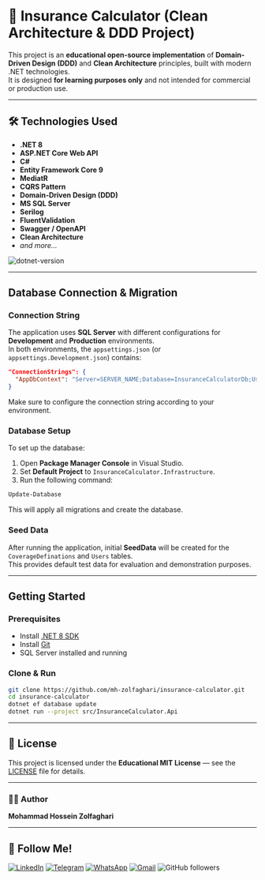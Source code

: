 ﻿# 🧱 Insurance Calculator (Clean Architecture & DDD Project)

This project is an **educational open-source implementation** of **Domain-Driven Design (DDD)** and **Clean Architecture** principles, built with modern .NET technologies.  
It is designed **for learning purposes only** and not intended for commercial or production use.

---

## 🛠️ Technologies Used

- **.NET 8**
- **ASP.NET Core Web API**
- **C#**
- **Entity Framework Core 9**
- **MediatR**
- **CQRS Pattern**
- **Domain-Driven Design (DDD)**
- **MS SQL Server**
- **Serilog**
- **FluentValidation**
- **Swagger / OpenAPI**
- **Clean Architecture**
- *and more...*

![dotnet-version](https://img.shields.io/badge/dotnet%20version-net8.0-blue)

---

## Database Connection & Migration

### Connection String
The application uses **SQL Server** with different configurations for **Development** and **Production** environments.  
In both environments, the `appsettings.json` (or `appsettings.Development.json`) contains:

```json
"ConnectionStrings": {
  "AppDbContext": "Server=SERVER_NAME;Database=InsuranceCalculatorDb;User=SQL_USER_NAME;Password=SQL_USER_PASSWORD;TrustServerCertificate=True;"
}
```

Make sure to configure the connection string according to your environment.

### Database Setup
To set up the database:

1. Open **Package Manager Console** in Visual Studio.  
2. Set **Default Project** to `InsuranceCalculator.Infrastructure`.  
3. Run the following command:

```powershell
Update-Database
```

This will apply all migrations and create the database.

### Seed Data
After running the application, initial **SeedData** will be created for the `CoverageDefinations` and `Users` tables.  
This provides default test data for evaluation and demonstration purposes.

---

## Getting Started

### Prerequisites
- Install [.NET 8 SDK](https://dotnet.microsoft.com/en-us/download/dotnet/8.0)
- Install [Git](https://git-scm.com/)
- SQL Server installed and running

### Clone & Run
```bash
git clone https://github.com/mh-zolfaghari/insurance-calculator.git
cd insurance-calculator
dotnet ef database update
dotnet run --project src/InsuranceCalculator.Api
```

---

## 📘 License

This project is licensed under the **Educational MIT License** — see the [LICENSE](./LICENSE) file for details.

---

### 👨‍💻 Author
**Mohammad Hossein Zolfaghari**  

---

## 🩷 Follow Me!

[![LinkedIn][linkedin-shield]][linkedin-url]  [![Telegram][telegram-shield]][telegram-url]  [![WhatsApp][whatsapp-shield]][whatsapp-url]  [![Gmail][gmail-shield]][gmail-url]  ![GitHub followers](https://img.shields.io/github/followers/mh-zolfaghari)

[linkedin-shield]: https://img.shields.io/badge/-LinkedIn-black.svg?logo=linkedin&color=555
[linkedin-url]: https://www.linkedin.com/in/ronixa/

[telegram-shield]: https://img.shields.io/badge/-Telegram-black.svg?logo=telegram&color=fff
[telegram-url]: https://t.me/DanialDotNet

[whatsapp-shield]: https://img.shields.io/badge/-WhatsApp-black.svg?logo=whatsapp&color=fff
[whatsapp-url]: https://wa.me/989389043224

[gmail-shield]: https://img.shields.io/badge/-Gmail-black.svg?logo=gmail&color=fff
[gmail-url]: mailto:personal.mhz@gmail.com
